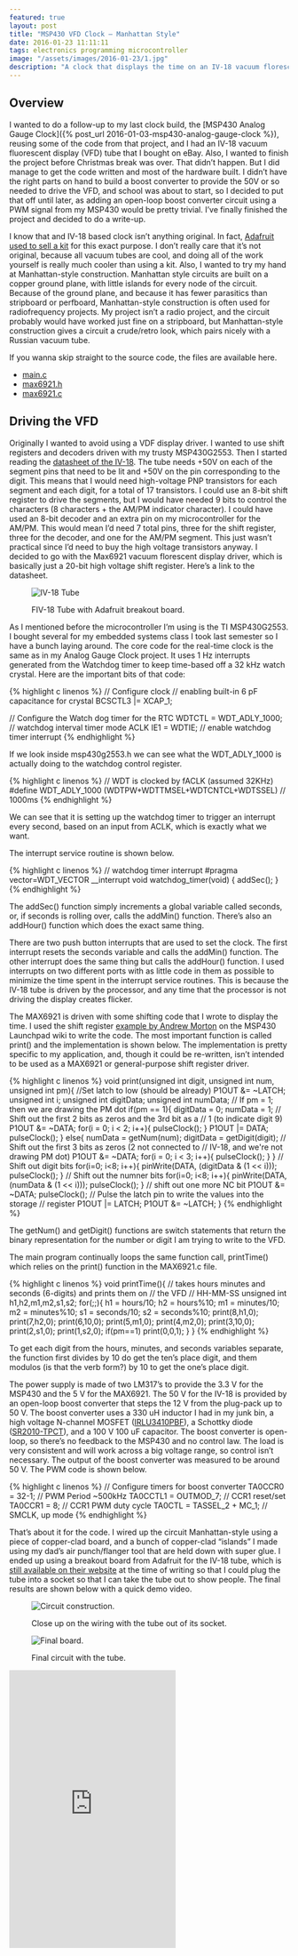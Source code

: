 ```yaml
---
featured: true
layout: post
title: "MSP430 VFD Clock – Manhattan Style"
date: 2016-01-23 11:11:11
tags: electronics programming microcontroller
image: "/assets/images/2016-01-23/1.jpg"
description: "A clock that displays the time on an IV-18 vacuum florescent display tube, powered by the MSP430, and reusing some of the code from my MSP430 analog gauge clock."
---
```


Overview
--------

I wanted to do a follow-up to my last clock build, the [MSP430 Analog Gauge Clock]({% post_url 2016-01-03-msp430-analog-gauge-clock %}), reusing some of the code from that project, and I had an IV-18 vacuum fluorescent display (VFD) tube that I bought on eBay. Also, I  wanted to finish the project before Christmas break was over. That didn’t happen. But I did manage to get the code written and most of the hardware built. I didn’t have the right parts on hand to build a boost converter to provide the 50V or so needed to drive the VFD, and school was about to start, so I decided to put that off until later, as adding an open-loop boost converter circuit using a PWM signal from my MSP430 would be pretty trivial. I’ve finally finished the project and decided to do a write-up.

I know that and IV-18 based clock isn’t anything original. In fact, [Adafruit used to sell a kit](https://www.adafruit.com/product/194) for this exact purpose. I don’t really care that it’s not original, because all vacuum tubes are cool, and doing all of the work yourself is really much cooler than using a kit. Also, I wanted to try my hand at Manhattan-style construction. Manhattan style circuits are built on a copper ground plane, with little islands for every node of the circuit. Because of the ground plane, and because it has fewer parasitics than stripboard or perfboard, Manhattan-style construction is often used for radiofrequency projects. My project isn’t a radio project, and the circuit probably would have worked just fine on a stripboard, but Manhattan-style construction gives a circuit a crude/retro look, which pairs nicely with a Russian vacuum tube.

If you wanna skip straight to the source code, the files are available here.
* [main.c](/assets/images/2016-01-23/main.c)
* [max6921.h](/assets/images/2016-01-23/max6921.h)
* [max6921.c](/assets/images/2016-01-23/max6921.c)

Driving the VFD
---------------

Originally I wanted to avoid using a VDF display driver. I wanted to use shift registers and decoders driven with my trusty MSP430G2553. Then I started reading the [datasheet of the IV-18](http://www.ladyada.net/media/icetube/IV-18.pdf). The tube needs +50V on each of the segment pins that need to be lit and +50V on the pin corresponding to the digit. This means that I would need high-voltage PNP transistors for each segment and each digit, for a total of 17 transistors. I could use an 8-bit shift register to drive the segments, but I would have needed 9 bits to control the characters (8 characters + the AM/PM indicator character). I could have used an 8-bit decoder and an extra pin on my microcontroller for the AM/PM. This would mean I’d need 7 total pins, three for the shift register, three for the decoder, and one for the AM/PM segment. This just wasn’t practical since I’d need to buy the high voltage transistors anyway. I decided to go with the Max6921 vacuum florescent display driver, which is basically just a 20-bit high voltage shift register. Here’s a link to the datasheet.

<figure class="singleImage">
  <div>
    <img src="/assets/images/2016-01-23/2.jpg" alt="IV-18 Tube">
    <p>FIV-18 Tube with Adafruit breakout board.</p>
  </div>
</figure>

As I mentioned before the microcontroller I’m using is the TI MSP430G2553. I bought several for my embedded systems class I took last semester so I have a bunch laying around. The core code for the real-time clock is the same as in my Analog Gauge Clock project. It uses 1 Hz interrupts generated from the Watchdog timer to keep time-based off a 32 kHz watch crystal.
Here are the important bits of that code:

{% highlight c linenos %}
// Configure clock
// enabling built-in 6 pF capacitance for crystal
BCSCTL3 |= XCAP_1;            

// Configure the Watch dog timer for the RTC
WDTCTL = WDT_ADLY_1000;       // watchdog interval timer mode ACLK
IE1 = WDTIE;                  // enable watchdog timer interrupt
{% endhighlight %}

If we look inside msp430g2553.h we can see what the WDT_ADLY_1000 is actually doing to the watchdog control register.

{% highlight c linenos %}
// WDT is clocked by fACLK (assumed 32KHz)
#define WDT_ADLY_1000 (WDTPW+WDTTMSEL+WDTCNTCL+WDTSSEL) // 1000ms
{% endhighlight %}

We can see that it is setting up the watchdog timer to trigger an interrupt every second, based on an input from ACLK, which is exactly what we want.

The interrupt service routine is shown below.

{% highlight c linenos %}
// watchdog timer interrupt
#pragma vector=WDT_VECTOR __interrupt
void watchdog_timer(void) {
  addSec();
}
{% endhighlight %}

The addSec() function simply increments a global variable called seconds, or, if seconds is rolling over, calls the addMin() function. There’s also an addHour() function which does the exact same thing.

There are two push button interrupts that are used to set the clock. The first interrupt resets the seconds variable and calls the addMin() function. The other interrupt does the same thing but calls the addHour() function. I used interrupts on two different ports with as little code in them as possible to minimize the time spent in the interrupt service routines. This is because the IV-18 tube is driven by the processor, and any time that the processor is not driving the display creates flicker.

The MAX6921 is driven with some shifting code that I wrote to display the time. I used the shift register [example by Andrew Morton](http://processors.wiki.ti.com/index.php/MSP430_Launchpad_Shift_Register) on the MSP430 Launchpad wiki to write the code. The most important function is called print() and the implementation is shown below. The implementation is pretty specific to my application, and, though it could be re-written, isn’t intended to be used as a MAX6921 or general-purpose shift register driver.

{% highlight c linenos %}
void print(unsigned int digit, unsigned int num, unsigned int pm){
    //Set latch to low (should be already)
      P1OUT &amp;= ~LATCH;
      unsigned int i;
      unsigned int digitData;
      unsigned int numData;
      // If pm = 1; then we are drawing the PM dot
      if(pm == 1){
          digitData = 0;
          numData = 1;
          // Shift out the first 2 bits as zeros and the 3rd bit as a
          // 1 (to indicate digit 9)
          P1OUT &amp;= ~DATA;
          for(i = 0; i &lt; 2; i++){
              pulseClock();
                }
          P1OUT |= DATA;
          pulseClock();
          }
      else{
          numData = getNum(num);
          digitData = getDigit(digit);
          // Shift out the first 3 bits as zeros (2 not connected to
          // IV-18, and we're not drawing PM dot)
          P1OUT &amp;= ~DATA;
          for(i = 0; i &lt; 3; i++){
              pulseClock();
          }
      }
     // Shift out digit bits
     for(i=0; i&lt;8; i++){
         pinWrite(DATA, (digitData &amp; (1 &lt;&lt; i)));
         pulseClock();
         }
     // Shift out the numner bits
     for(i=0; i&lt;8; i++){
         pinWrite(DATA, (numData &amp; (1 &lt;&lt; i)));
         pulseClock();
          }
     // shift out one more NC bit
    P1OUT &amp;= ~DATA;
    pulseClock();
    // Pulse the latch pin to write the values into the storage
    // register
    P1OUT |= LATCH;
    P1OUT &amp;= ~LATCH;
}
{% endhighlight %}

The getNum() and getDigit() functions are switch statements that return the binary representation for the number or digit I am trying to write to the VFD.

The main program continually loops the same function call, printTime() which relies on the print() function in the MAX6921.c file.

{% highlight c linenos %}
void printTime(){
    // takes hours minutes and seconds (6-digits) and prints them on
    // the VFD
    // HH-MM-SS
    unsigned int h1,h2,m1,m2,s1,s2;
    for(;;){
    h1 = hours/10;
    h2 = hours%10;
    m1 = minutes/10;
    m2 = minutes%10;
    s1 = seconds/10;
    s2 = seconds%10;
        print(8,h1,0);
        print(7,h2,0);
        print(6,10,0);
        print(5,m1,0);
        print(4,m2,0);
        print(3,10,0);
        print(2,s1,0);
        print(1,s2,0);
        if(pm==1) print(0,0,1);
    }
}
{% endhighlight %}

To get each digit from the hours, minutes, and seconds variables separate, the function first divides by 10 do get the ten’s place digit, and them modulos (is that the verb form?) by 10 to get the one’s place digit.

The power supply is made of two LM317’s to provide the 3.3 V for the MSP430 and the 5 V for the MAX6921. The 50 V for the IV-18 is provided by an open-loop boost converter that steps the 12 V from the plug-pack up to 50 V. The boost converter uses a 330 uH inductor I had in my junk bin, a high voltage N-channel MOSFET ([IRLU3410PBF](http://www.irf.com/product-info/datasheets/data/irlr3410pbf.pdf)), a Schottky diode ([SR2010-TPCT](http://www.mccsemi.com/up_pdf/SR208-SR2010%28DO-41%29.PDF)), and a 100 V 100 uF capacitor. The boost converter is open-loop, so there’s no feedback to the MSP430 and no control law. The load is very consistent and will work across a big voltage range, so control isn’t necessary. The output of the boost converter was measured to be around 50 V. The PWM code is shown below.

{% highlight c linenos %}
// Configure timers for boost converter
TA0CCR0 = 32-1;               // PWM Period ~500kHz
TA0CCTL1 = OUTMOD_7;          // CCR1 reset/set
TA0CCR1 = 8;                  // CCR1 PWM duty cycle
TA0CTL = TASSEL_2 + MC_1;     // SMCLK, up mode
{% endhighlight %}

That’s about it for the code. I wired up the circuit Manhattan-style using a piece of copper-clad board, and a bunch of copper-clad “islands” I made using my dad’s air punch/flanger tool that are held down with super glue. I ended up using a breakout board from Adafruit for the IV-18 tube, which is [still available on their website](https://www.adafruit.com/products/343) at the time of writing so that I could plug the tube into a socket so that I can take the tube out to show people. The final results are shown below with a quick demo video.

<figure class="singleImage">
  <div>
    <img src="/assets/images/2016-01-23/3.jpg" alt="Circuit construction.">
    <p>Close up on the wiring with the tube out of its socket.</p>
  </div>
</figure>

<figure class="singleImage">
  <div>
    <img src="/assets/images/2016-01-23/4.jpg" alt="Final board.">
    <p>Final circuit with the tube.</p>
  </div>
</figure>

<iframe height="500" src="https://www.youtube.com/embed/FJc-KY1ck6U" frameborder="0" allow="accelerometer; autoplay; encrypted-media; gyroscope; picture-in-picture" allowfullscreen></iframe>
